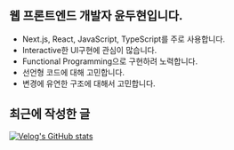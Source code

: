 ## 웹 프론트엔드 개발자 윤두현입니다.
- Next.js, React, JavaScript, TypeScript를 주로 사용합니다.
- Interactive한 UI구현에 관심이 많습니다.
- Functional Programming으로 구현하려 노력합니다.
- 선언형 코드에 대해 고민합니다.
- 변경에 유연한 구조에 대해서 고민합니다.

## 최근에 작성한 글
[![Velog's GitHub stats](https://velog-readme-stats.vercel.app/api?name=yoondengo)](https://velog-readme-stats.vercel.app/api/redirect?name=yoondengo)
